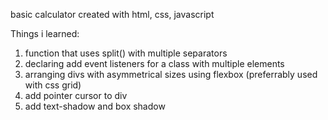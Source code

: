 basic calculator created with html, css, javascript

Things i learned:
1. function that uses split() with multiple separators
2. declaring add event listeners for a class with multiple elements
3. arranging divs with asymmetrical sizes using flexbox (preferrably used with css grid)
4. add pointer cursor to div 
5. add text-shadow and box shadow